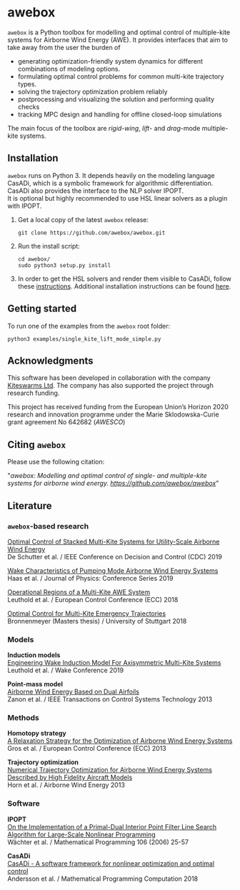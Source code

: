# awebox

`awebox` is a Python toolbox for modelling and optimal control of multiple-kite systems for Airborne Wind Energy (AWE). It provides interfaces that aim to take away from the user the burden of

* generating optimization-friendly system dynamics for different combinations of modeling options.
* formulating optimal control problems for common multi-kite trajectory types.
* solving the trajectory optimization problem reliably
* postprocessing and visualizing the solution and performing quality checks 
* tracking MPC design and handling for offline closed-loop simulations

The main focus of the toolbox are _rigid-wing_, _lift_- and _drag_-mode multiple-kite systems.

## Installation

`awebox` runs on Python 3. It depends heavily on the modeling language CasADi, which is a symbolic framework for algorithmic differentiation. CasADi also provides the interface to the NLP solver IPOPT.  
It is optional but highly recommended to use HSL linear solvers as a plugin with IPOPT.

1.   Get a local copy of the latest `awebox` release:

     ```
     git clone https://github.com/awebox/awebox.git
     ```

2.   Run the install script:

     ```
     cd awebox/
     sudo python3 setup.py install
     ```

3.   In order to get the HSL solvers and render them visible to CasADi, follow these [instructions](https://github.com/casadi/casadi/wiki/Obtaining-HSL). Additional installation instructions can be found [here](https://github.com/awebox/awebox/blob/develop/INSTALLATION.md).


## Getting started

To run one of the examples from the `awebox` root folder:

```
python3 examples/single_kite_lift_mode_simple.py
```

## Acknowledgments

This software has been developed in collaboration with the company [Kiteswarms Ltd](http://www.kiteswarms.com). The company has also supported the project through research funding.

This project has received funding from the European Union’s Horizon 2020 research and innovation programme under the Marie Sklodowska-Curie grant agreement No 642682 (_AWESCO_)

## Citing `awebox`
Please use the following citation: 

"_awebox: Modelling and optimal control of single- and multiple-kite systems for airborne wind energy. https://github.com/awebox/awebox_"

## Literature

### `awebox`-based research

[Optimal Control of Stacked Multi-Kite Systems for Utility-Scale Airborne Wind Energy](https://cdn.syscop.de/publications/DeSchutter2019.pdf) \
De Schutter et al. / IEEE Conference on Decision and Control (CDC) 2019

[Wake Characteristics of Pumping Mode Airborne Wind Energy Systems](https://cdn.syscop.de/publications/Haas2019.pdf) \
Haas et al. / Journal of Physics: Conference Series 2019

[Operational Regions of a Multi-Kite AWE System](https://cdn.syscop.de/publications/Leuthold2018.pdf) \
Leuthold et al. / European Control Conference (ECC) 2018

[Optimal Control for Multi-Kite Emergency Trajectories](https://cdn.syscop.de/publications/Bronnenmeyer2018.pdf) \
Bronnenmeyer (Masters thesis) / University of Stuttgart 2018

### Models

**Induction models**\
[Engineering Wake Induction Model For Axisymmetric Multi-Kite Systems](https://www.researchgate.net/publication/334616920_Engineering_Wake_Induction_Model_For_Axisymmetric_Multi-Kite_Systems) \
Leuthold et al. / Wake Conference 2019

**Point-mass model**\
[Airborne Wind Energy Based on Dual Airfoils](https://cdn.syscop.de/publications/Zanon2013a.pdf) \
Zanon et al. / IEEE Transactions on Control Systems Technology 2013

### Methods

**Homotopy strategy** \
[A Relaxation Strategy for the Optimization of Airborne Wind Energy Systems](https://cdn.syscop.de/publications/Gros2013a.pdf) \
Gros et al. / European Control Conference (ECC) 2013

**Trajectory optimization** \
[Numerical Trajectory Optimization for Airborne Wind Energy Systems Described by High Fidelity Aircraft Models](https://cdn.syscop.de/publications/Horn2013.pdf) \
Horn et al. / Airborne Wind Energy 2013

### Software

**IPOPT**\
[On the Implementation of a Primal-Dual Interior Point Filter Line Search Algorithm for Large-Scale Nonlinear Programming](http://cepac.cheme.cmu.edu/pasilectures/biegler/ipopt.pdf) \
Wächter et al. / Mathematical Programming 106 (2006) 25-57

**CasADi**\
[CasADi - A software framework for nonlinear optimization and optimal control](https://cdn.syscop.de/publications/Andersson2018.pdf) \
Andersson et al. / Mathematical Programming Computation 2018
